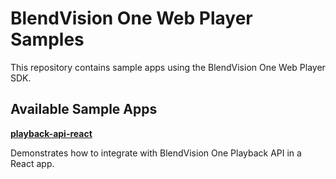 # BlendVision One Web Player Samples

This repository contains sample apps using the BlendVision One Web Player SDK.

## Available Sample Apps

**[playback-api-react](playback-api-react/)**

Demonstrates how to integrate with BlendVision One Playback API in a React app.
